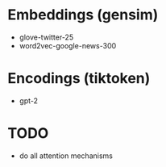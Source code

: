 # Embeddings (gensim)
- glove-twitter-25
- word2vec-google-news-300

# Encodings (tiktoken)
- gpt-2


# TODO
- do all attention mechanisms